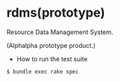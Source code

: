 # rdms(prototype)

Resource Data Management System.

(Alphalpha prototype product.)

* How to run the test suite

```
$ bundle exec rake spec
```
